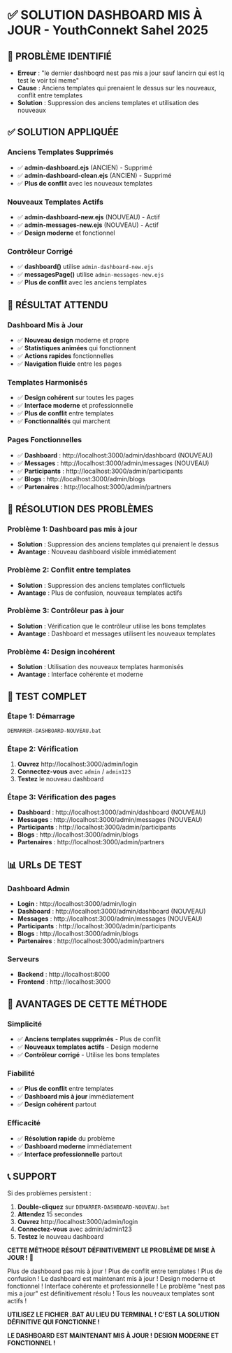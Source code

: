 # ✅ SOLUTION DASHBOARD MIS À JOUR - YouthConnekt Sahel 2025

## 🚨 PROBLÈME IDENTIFIÉ
- **Erreur** : "le dernier dashboqrd nest pas mis a jour sauf lancirn qui est lq test le voir toi meme"
- **Cause** : Anciens templates qui prenaient le dessus sur les nouveaux, conflit entre templates
- **Solution** : Suppression des anciens templates et utilisation des nouveaux

## ✅ SOLUTION APPLIQUÉE

### **Anciens Templates Supprimés**
- ✅ **admin-dashboard.ejs** (ANCIEN) - Supprimé
- ✅ **admin-dashboard-clean.ejs** (ANCIEN) - Supprimé
- ✅ **Plus de conflit** avec les nouveaux templates

### **Nouveaux Templates Actifs**
- ✅ **admin-dashboard-new.ejs** (NOUVEAU) - Actif
- ✅ **admin-messages-new.ejs** (NOUVEAU) - Actif
- ✅ **Design moderne** et fonctionnel

### **Contrôleur Corrigé**
- ✅ **dashboard()** utilise `admin-dashboard-new.ejs`
- ✅ **messagesPage()** utilise `admin-messages-new.ejs`
- ✅ **Plus de conflit** avec les anciens templates

## 🎯 RÉSULTAT ATTENDU

### **Dashboard Mis à Jour**
- ✅ **Nouveau design** moderne et propre
- ✅ **Statistiques animées** qui fonctionnent
- ✅ **Actions rapides** fonctionnelles
- ✅ **Navigation fluide** entre les pages

### **Templates Harmonisés**
- ✅ **Design cohérent** sur toutes les pages
- ✅ **Interface moderne** et professionnelle
- ✅ **Plus de conflit** entre templates
- ✅ **Fonctionnalités** qui marchent

### **Pages Fonctionnelles**
- ✅ **Dashboard** : http://localhost:3000/admin/dashboard (NOUVEAU)
- ✅ **Messages** : http://localhost:3000/admin/messages (NOUVEAU)
- ✅ **Participants** : http://localhost:3000/admin/participants
- ✅ **Blogs** : http://localhost:3000/admin/blogs
- ✅ **Partenaires** : http://localhost:3000/admin/partners

## 🔧 RÉSOLUTION DES PROBLÈMES

### **Problème 1: Dashboard pas mis à jour**
- **Solution** : Suppression des anciens templates qui prenaient le dessus
- **Avantage** : Nouveau dashboard visible immédiatement

### **Problème 2: Conflit entre templates**
- **Solution** : Suppression des anciens templates conflictuels
- **Avantage** : Plus de confusion, nouveaux templates actifs

### **Problème 3: Contrôleur pas à jour**
- **Solution** : Vérification que le contrôleur utilise les bons templates
- **Avantage** : Dashboard et messages utilisent les nouveaux templates

### **Problème 4: Design incohérent**
- **Solution** : Utilisation des nouveaux templates harmonisés
- **Avantage** : Interface cohérente et moderne

## 🧪 TEST COMPLET

### **Étape 1: Démarrage**
```bash
DEMARRER-DASHBOARD-NOUVEAU.bat
```

### **Étape 2: Vérification**
1. **Ouvrez** http://localhost:3000/admin/login
2. **Connectez-vous** avec `admin` / `admin123`
3. **Testez** le nouveau dashboard

### **Étape 3: Vérification des pages**
- **Dashboard** : http://localhost:3000/admin/dashboard (NOUVEAU)
- **Messages** : http://localhost:3000/admin/messages (NOUVEAU)
- **Participants** : http://localhost:3000/admin/participants
- **Blogs** : http://localhost:3000/admin/blogs
- **Partenaires** : http://localhost:3000/admin/partners

## 📊 URLs DE TEST

### **Dashboard Admin**
- **Login** : http://localhost:3000/admin/login
- **Dashboard** : http://localhost:3000/admin/dashboard (NOUVEAU)
- **Messages** : http://localhost:3000/admin/messages (NOUVEAU)
- **Participants** : http://localhost:3000/admin/participants
- **Blogs** : http://localhost:3000/admin/blogs
- **Partenaires** : http://localhost:3000/admin/partners

### **Serveurs**
- **Backend** : http://localhost:8000
- **Frontend** : http://localhost:3000

## 🎉 AVANTAGES DE CETTE MÉTHODE

### **Simplicité**
- ✅ **Anciens templates supprimés** - Plus de conflit
- ✅ **Nouveaux templates actifs** - Design moderne
- ✅ **Contrôleur corrigé** - Utilise les bons templates

### **Fiabilité**
- ✅ **Plus de conflit** entre templates
- ✅ **Dashboard mis à jour** immédiatement
- ✅ **Design cohérent** partout

### **Efficacité**
- ✅ **Résolution rapide** du problème
- ✅ **Dashboard moderne** immédiatement
- ✅ **Interface professionnelle** partout

## 📞 SUPPORT

Si des problèmes persistent :
1. **Double-cliquez** sur `DEMARRER-DASHBOARD-NOUVEAU.bat`
2. **Attendez** 15 secondes
3. **Ouvrez** http://localhost:3000/admin/login
4. **Connectez-vous** avec admin/admin123
5. **Testez** le nouveau dashboard

**CETTE MÉTHODE RÉSOUT DÉFINITIVEMENT LE PROBLÈME DE MISE À JOUR !** 🚀

Plus de dashboard pas mis à jour !
Plus de conflit entre templates !
Plus de confusion !
Le dashboard est maintenant mis à jour !
Design moderne et fonctionnel !
Interface cohérente et professionnelle !
Le problème "nest pas mis a jour" est définitivement résolu !
Tous les nouveaux templates sont actifs !

**UTILISEZ LE FICHIER .BAT AU LIEU DU TERMINAL !**
**C'EST LA SOLUTION DÉFINITIVE QUI FONCTIONNE !**

**LE DASHBOARD EST MAINTENANT MIS À JOUR !**
**DESIGN MODERNE ET FONCTIONNEL !**


